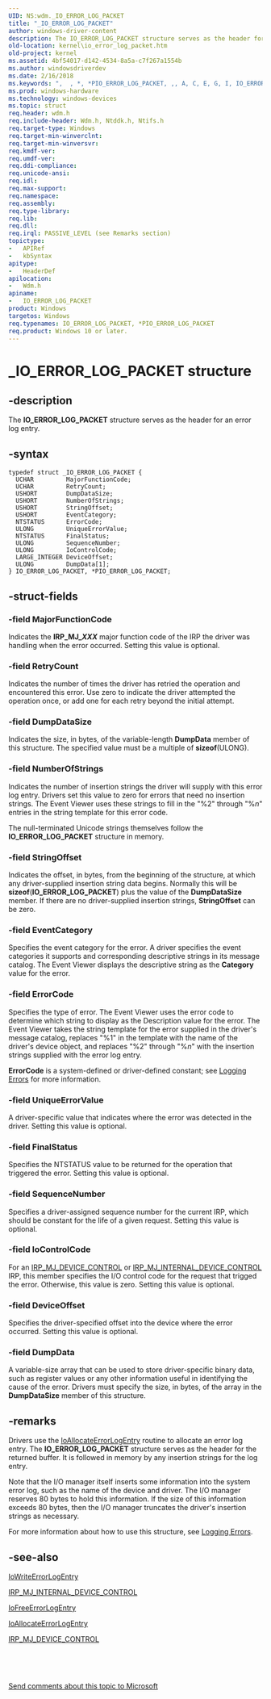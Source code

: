 ```yaml
---
UID: NS:wdm._IO_ERROR_LOG_PACKET
title: "_IO_ERROR_LOG_PACKET"
author: windows-driver-content
description: The IO_ERROR_LOG_PACKET structure serves as the header for an error log entry.
old-location: kernel\io_error_log_packet.htm
old-project: kernel
ms.assetid: 4bf54017-d142-4534-8a5a-c7f267a1554b
ms.author: windowsdriverdev
ms.date: 2/16/2018
ms.keywords: ",  , *, *PIO_ERROR_LOG_PACKET, ,, A, C, E, G, I, IO_ERROR_LOG_PACKET, IO_ERROR_LOG_PACKET structure [Kernel-Mode Driver Architecture], K, L, O, P, PIO_ERROR_LOG_PACKET, PIO_ERROR_LOG_PACKET structure pointer [Kernel-Mode Driver Architecture], R, T, _, _IO_ERROR_LOG_PACKET, kernel.io_error_log_packet, kstruct_b_04c24dbc-a479-437c-adc2-b29294596564.xml, wdm/IO_ERROR_LOG_PACKET, wdm/PIO_ERROR_LOG_PACKET"
ms.prod: windows-hardware
ms.technology: windows-devices
ms.topic: struct
req.header: wdm.h
req.include-header: Wdm.h, Ntddk.h, Ntifs.h
req.target-type: Windows
req.target-min-winverclnt: 
req.target-min-winversvr: 
req.kmdf-ver: 
req.umdf-ver: 
req.ddi-compliance: 
req.unicode-ansi: 
req.idl: 
req.max-support: 
req.namespace: 
req.assembly: 
req.type-library: 
req.lib: 
req.dll: 
req.irql: PASSIVE_LEVEL (see Remarks section)
topictype:
-	APIRef
-	kbSyntax
apitype:
-	HeaderDef
apilocation:
-	Wdm.h
apiname:
-	IO_ERROR_LOG_PACKET
product: Windows
targetos: Windows
req.typenames: IO_ERROR_LOG_PACKET, *PIO_ERROR_LOG_PACKET
req.product: Windows 10 or later.
---
```


# _IO_ERROR_LOG_PACKET structure


## -description


The <b>IO_ERROR_LOG_PACKET</b> structure serves as the header for an error log entry.


## -syntax


````
typedef struct _IO_ERROR_LOG_PACKET {
  UCHAR         MajorFunctionCode;
  UCHAR         RetryCount;
  USHORT        DumpDataSize;
  USHORT        NumberOfStrings;
  USHORT        StringOffset;
  USHORT        EventCategory;
  NTSTATUS      ErrorCode;
  ULONG         UniqueErrorValue;
  NTSTATUS      FinalStatus;
  ULONG         SequenceNumber;
  ULONG         IoControlCode;
  LARGE_INTEGER DeviceOffset;
  ULONG         DumpData[1];
} IO_ERROR_LOG_PACKET, *PIO_ERROR_LOG_PACKET;
````


## -struct-fields




### -field MajorFunctionCode

Indicates the <b>IRP_MJ_<i>XXX</i></b> major function code of the IRP the driver was handling when the error occurred. Setting this value is optional.


### -field RetryCount

Indicates the number of times the driver has retried the operation and encountered this error. Use zero to indicate the driver attempted the operation once, or add one for each retry beyond the initial attempt.


### -field DumpDataSize

Indicates the size, in bytes, of the variable-length <b>DumpData</b> member of this structure. The specified value must be a multiple of <b>sizeof</b>(ULONG). 


### -field NumberOfStrings

Indicates the number of insertion strings the driver will supply with this error log entry. Drivers set this value to zero for errors that need no insertion strings. The Event Viewer uses these strings to fill in the "%2" through "%<i>n</i>" entries in the string template for this error code.

The null-terminated Unicode strings themselves follow the <b>IO_ERROR_LOG_PACKET</b> structure in memory.


### -field StringOffset

Indicates the offset, in bytes, from the beginning of the structure, at which any driver-supplied insertion string data begins. Normally this will be <b>sizeof</b>(<b>IO_ERROR_LOG_PACKET</b>) plus the value of the <b>DumpDataSize</b> member. If there are no driver-supplied insertion strings, <b>StringOffset</b> can be zero.


### -field EventCategory

Specifies the event category for the error. A driver specifies the event categories it supports and corresponding descriptive strings in its message catalog. The Event Viewer displays the descriptive string as the <b>Category</b> value for the error.


### -field ErrorCode

Specifies the type of error. The Event Viewer uses the error code to determine which string to display as the Description value for the error. The Event Viewer takes the string template for the error supplied in the driver's message catalog, replaces "%1" in the template with the name of the driver's device object, and replaces "%2" through "%<i>n</i>" with the insertion strings supplied with the error log entry.

<b>ErrorCode</b> is a system-defined or driver-defined constant; see <a href="https://msdn.microsoft.com/library/windows/hardware/ff554312">Logging Errors</a> for more information. 


### -field UniqueErrorValue

A driver-specific value that indicates where the error was detected in the driver. Setting this value is optional.


### -field FinalStatus

Specifies the NTSTATUS value to be returned for the operation that triggered the error. Setting this value is optional.


### -field SequenceNumber

Specifies a driver-assigned sequence number for the current IRP, which should be constant for the life of a given request. Setting this value is optional.


### -field IoControlCode

For an <a href="https://msdn.microsoft.com/library/windows/hardware/ff548649">IRP_MJ_DEVICE_CONTROL</a> or <a href="https://msdn.microsoft.com/library/windows/hardware/ff550766">IRP_MJ_INTERNAL_DEVICE_CONTROL</a> IRP, this member specifies the I/O control code for the request that trigged the error. Otherwise, this value is zero. Setting this value is optional.


### -field DeviceOffset

Specifies the driver-specified offset into the device where the error occurred. Setting this value is optional.


### -field DumpData

A variable-size array that can be used to store driver-specific binary data, such as register values or any other information useful in identifying the cause of the error. Drivers must specify the size, in bytes, of the array in the <b>DumpDataSize</b> member of this structure.


## -remarks



Drivers use the <a href="..\wdm\nf-wdm-ioallocateerrorlogentry.md">IoAllocateErrorLogEntry</a> routine to allocate an error log entry. The <b>IO_ERROR_LOG_PACKET</b> structure serves as the header for the returned buffer. It is followed in memory by any insertion strings for the log entry.

Note that the I/O manager itself inserts some information into the system error log, such as the name of the device and driver. The I/O manager reserves 80 bytes to hold this information. If the size of this information exceeds 80 bytes, then the I/O manager truncates the driver's insertion strings as necessary.

For more information about how to use this structure, see <a href="https://msdn.microsoft.com/library/windows/hardware/ff554312">Logging Errors</a>.




## -see-also

<a href="..\wdm\nf-wdm-iowriteerrorlogentry.md">IoWriteErrorLogEntry</a>



<a href="https://msdn.microsoft.com/library/windows/hardware/ff550766">IRP_MJ_INTERNAL_DEVICE_CONTROL</a>



<a href="..\wdm\nf-wdm-iofreeerrorlogentry.md">IoFreeErrorLogEntry</a>



<a href="..\wdm\nf-wdm-ioallocateerrorlogentry.md">IoAllocateErrorLogEntry</a>



<a href="https://msdn.microsoft.com/library/windows/hardware/ff548649">IRP_MJ_DEVICE_CONTROL</a>



 

 

<a href="mailto:wsddocfb@microsoft.com?subject=Documentation%20feedback [kernel\kernel]:%20IO_ERROR_LOG_PACKET structure%20 RELEASE:%20(2/16/2018)&amp;body=%0A%0APRIVACY STATEMENT%0A%0AWe use your feedback to improve the documentation. We don't use your email address for any other purpose, and we'll remove your email address from our system after the issue that you're reporting is fixed. While we're working to fix this issue, we might send you an email message to ask for more info. Later, we might also send you an email message to let you know that we've addressed your feedback.%0A%0AFor more info about Microsoft's privacy policy, see http://privacy.microsoft.com/en-us/default.aspx." title="Send comments about this topic to Microsoft">Send comments about this topic to Microsoft</a>

